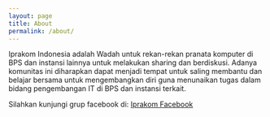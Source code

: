 ```yaml
---
layout: page
title: About
permalink: /about/
---
```


Iprakom Indonesia adalah Wadah untuk rekan-rekan pranata komputer di BPS dan instansi lainnya untuk melakukan sharing dan berdiskusi. Adanya komunitas ini diharapkan dapat menjadi tempat untuk saling membantu dan belajar bersama untuk mengembangkan diri guna menunaikan tugas dalam bidang pengembangan IT di BPS dan instansi terkait.

Silahkan kunjungi grup facebook di:
[Iprakom Facebook](https://www.facebook.com/groups/iprakom)
